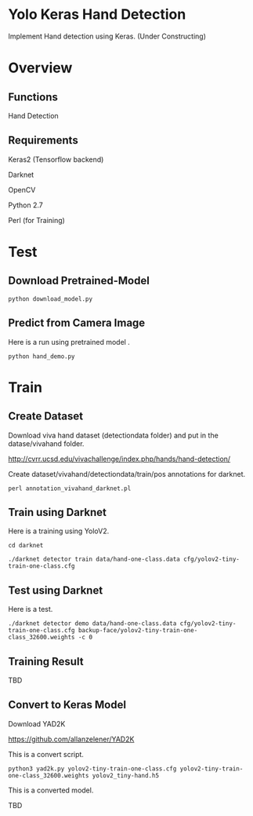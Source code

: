 # Yolo Keras Hand Detection

Implement Hand detection using Keras. (Under Constructing)

# Overview

## Functions

Hand Detection

## Requirements

Keras2 (Tensorflow backend)

Darknet

OpenCV

Python 2.7

Perl (for Training)

# Test

## Download Pretrained-Model

`python download_model.py`

## Predict from Camera Image

Here is a run using pretrained model .

`python hand_demo.py`

# Train

## Create Dataset

Download viva hand dataset (detectiondata folder) and put in the datase/vivahand folder.

http://cvrr.ucsd.edu/vivachallenge/index.php/hands/hand-detection/

Create dataset/vivahand/detectiondata/train/pos annotations for darknet.

`perl annotation_vivahand_darknet.pl`

## Train using Darknet

Here is a training using YoloV2.

`cd darknet`

`./darknet detector train data/hand-one-class.data cfg/yolov2-tiny-train-one-class.cfg`

## Test using Darknet

Here is a test.

`./darknet detector demo data/hand-one-class.data cfg/yolov2-tiny-train-one-class.cfg backup-face/yolov2-tiny-train-one-class_32600.weights -c 0`

## Training Result

TBD

## Convert to Keras Model

Download YAD2K

https://github.com/allanzelener/YAD2K

This is a convert script.

`python3 yad2k.py yolov2-tiny-train-one-class.cfg yolov2-tiny-train-one-class_32600.weights yolov2_tiny-hand.h5`

This is a converted model.

TBD

